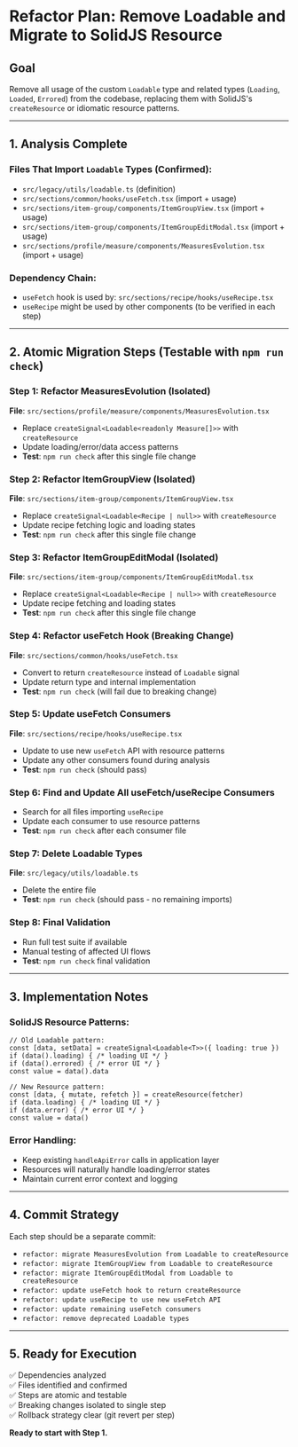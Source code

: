 # Refactor Plan: Remove Loadable and Migrate to SolidJS Resource

## Goal
Remove all usage of the custom `Loadable` type and related types (`Loading`, `Loaded`, `Errored`) from the codebase, replacing them with SolidJS's `createResource` or idiomatic resource patterns.

---

## 1. Analysis Complete

### Files That Import `Loadable` Types (Confirmed):
- `src/legacy/utils/loadable.ts` (definition)
- `src/sections/common/hooks/useFetch.tsx` (import + usage)
- `src/sections/item-group/components/ItemGroupView.tsx` (import + usage)
- `src/sections/item-group/components/ItemGroupEditModal.tsx` (import + usage) 
- `src/sections/profile/measure/components/MeasuresEvolution.tsx` (import + usage)

### Dependency Chain:
- `useFetch` hook is used by: `src/sections/recipe/hooks/useRecipe.tsx`
- `useRecipe` might be used by other components (to be verified in each step)

---

## 2. Atomic Migration Steps (Testable with `npm run check`)

### Step 1: Refactor MeasuresEvolution (Isolated)
**File**: `src/sections/profile/measure/components/MeasuresEvolution.tsx`
- Replace `createSignal<Loadable<readonly Measure[]>>` with `createResource`
- Update loading/error/data access patterns
- **Test**: `npm run check` after this single file change

### Step 2: Refactor ItemGroupView (Isolated)  
**File**: `src/sections/item-group/components/ItemGroupView.tsx`
- Replace `createSignal<Loadable<Recipe | null>>` with `createResource` 
- Update recipe fetching logic and loading states
- **Test**: `npm run check` after this single file change

### Step 3: Refactor ItemGroupEditModal (Isolated)
**File**: `src/sections/item-group/components/ItemGroupEditModal.tsx`
- Replace `createSignal<Loadable<Recipe | null>>` with `createResource`
- Update recipe fetching and loading states  
- **Test**: `npm run check` after this single file change

### Step 4: Refactor useFetch Hook (Breaking Change)
**File**: `src/sections/common/hooks/useFetch.tsx`
- Convert to return `createResource` instead of `Loadable` signal
- Update return type and internal implementation
- **Test**: `npm run check` (will fail due to breaking change)

### Step 5: Update useFetch Consumers
**File**: `src/sections/recipe/hooks/useRecipe.tsx`
- Update to use new `useFetch` API with resource patterns
- Update any other consumers found during analysis
- **Test**: `npm run check` (should pass)

### Step 6: Find and Update All useFetch/useRecipe Consumers
- Search for all files importing `useRecipe` 
- Update each consumer to use resource patterns
- **Test**: `npm run check` after each consumer file

### Step 7: Delete Loadable Types
**File**: `src/legacy/utils/loadable.ts`
- Delete the entire file
- **Test**: `npm run check` (should pass - no remaining imports)

### Step 8: Final Validation
- Run full test suite if available
- Manual testing of affected UI flows
- **Test**: `npm run check` final validation

---

## 3. Implementation Notes

### SolidJS Resource Patterns:
```tsx
// Old Loadable pattern:
const [data, setData] = createSignal<Loadable<T>>({ loading: true })
if (data().loading) { /* loading UI */ }
if (data().errored) { /* error UI */ }
const value = data().data

// New Resource pattern:
const [data, { mutate, refetch }] = createResource(fetcher)
if (data.loading) { /* loading UI */ }
if (data.error) { /* error UI */ }  
const value = data()
```

### Error Handling:
- Keep existing `handleApiError` calls in application layer
- Resources will naturally handle loading/error states
- Maintain current error context and logging

---

## 4. Commit Strategy
Each step should be a separate commit:
- `refactor: migrate MeasuresEvolution from Loadable to createResource`
- `refactor: migrate ItemGroupView from Loadable to createResource`
- `refactor: migrate ItemGroupEditModal from Loadable to createResource`
- `refactor: update useFetch hook to return createResource`
- `refactor: update useRecipe to use new useFetch API`
- `refactor: update remaining useFetch consumers`
- `refactor: remove deprecated Loadable types`

---

## 5. Ready for Execution
✅ Dependencies analyzed  
✅ Files identified and confirmed  
✅ Steps are atomic and testable  
✅ Breaking changes isolated to single step  
✅ Rollback strategy clear (git revert per step)

**Ready to start with Step 1.**
